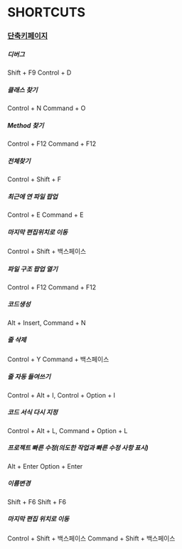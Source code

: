 # SHORTCUTS

### [단축키페이지](https://developer.android.com/studio/intro/keyboard-shortcuts?hl=ko)  

##### 디버그
Shift + F9	Control + D

##### 클래스 찾기
Control + N	Command + O

##### Method 찾기
Control + F12    Command + F12

##### 전체찾기
Control + Shift + F

##### 최근에 연 파일 팝업
Control + E	Command + E

##### 마지막 편집위치로 이동
Control + Shift + 백스페이스

##### 파일 구조 팝업 열기
Control + F12	Command + F12

##### 코드생성
Alt + Insert, Command + N

##### 줄 삭제
Control + Y	Command + 백스페이스

##### 줄 자동 들여쓰기
Control + Alt + I,	Control + Option + I

##### 코드 서식 다시 지정
Control + Alt + L,      Command + Option + L

##### 프로젝트 빠른 수정(의도한 작업과 빠른 수정 사항 표시)
Alt + Enter	Option + Enter

##### 이름변경
Shift + F6	Shift + F6

##### 마지막 편집 위치로 이동
Control + Shift + 백스페이스	Command + Shift + 백스페이스
